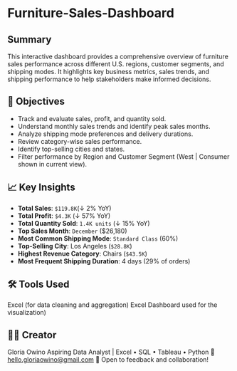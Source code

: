 # Furniture-Sales-Dashboard

## Summary
This interactive dashboard provides a comprehensive overview of furniture sales performance across different U.S. regions, customer segments, and shipping modes. It highlights key business metrics, sales trends, and shipping performance to help stakeholders make informed decisions.

## 📌 Objectives
- Track and evaluate sales, profit, and quantity sold.
- Understand monthly sales trends and identify peak sales months.
- Analyze shipping mode preferences and delivery durations.
- Review category-wise sales performance.
- Identify top-selling cities and states.
- Filter performance by Region and Customer Segment (West | Consumer shown in current view).

## 📈 Key Insights
- **Total Sales**: `$119.8K`(↓ 2% YoY)
- **Total Profit**: `$4.3K` (↓ 57% YoY)
- **Total Quantity Sold**: `1.4K units` (↓ 15% YoY)
- **Top Sales Month**: `December` ($26,180)
- **Most Common Shipping Mode**: `Standard Class` (60%)
- **Top-Selling City**: Los Angeles (`$28.8K`)
- **Highest Revenue Category**: Chairs (`$43.5K`)
- **Most Frequent Shipping Duration**: 4 days (29% of orders)

## 🛠️ Tools Used
Excel (for data cleaning and aggregation)
Excel Dashboard used for the visualization)

## 🙋‍♀️ Creator
Gloria Owino
Aspiring Data Analyst | Excel • SQL • Tableau • Python
📧 hello.gloriaowino@gmail.com
📍 Open to feedback and collaboration!


